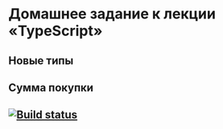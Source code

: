 # Домашнее задание к лекции «TypeScript»
## Новые типы
## Сумма покупки
## [![Build status](https://ci.appveyor.com/api/projects/status/k4d0y04qq0667add?svg=true)](https://ci.appveyor.com/project/bochkarevatat/tshomework)